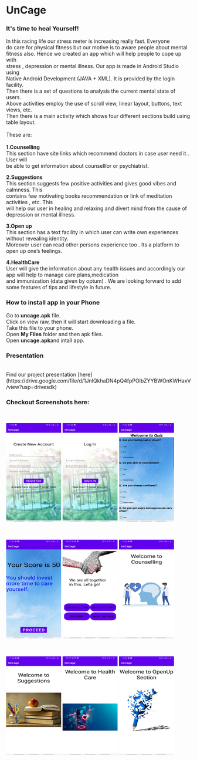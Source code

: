 # UnCage
### It's time to heal Yourself!

In  this racing  life  our stress  meter is increasing  really  fast. Everyone<br>
do care for physical fitness but our  motive is to  aware people about  mental <br>
fitness also. Hence we created an app which will help people to cope  up  with<br>
stress , depression or mental illness. Our app is made in Android Studio using<br>
Native Android Development (JAVA + XML). It  is  provided by the login facility. <br>
Then there is a set of questions to analysis the current mental state of users.<br>
Above activities employ the use of scroll view, linear layout, buttons, text views, etc.<br>
Then there is a main activity which shows four different sections build using table layout.<br><br>
 These are: <br><br>
<b> 1.Counselling<br></b>
 This section have site links which recommend doctors in case user need it . User will  <br>
 be able to get information about counselllor or psychiatrist.<br>

<b> 2.Suggestions<br></b>
 This  section suggests  few  positive activities and  gives  good vibes and calmness. This <br>
 contains  few  motivating books recommendation  or  link  of meditation activities , etc. This <br>
 will help our user in healing and relaxing and divert mind from the cause of depression or mental illness.<br>

 <b>3.Open up <br></b>
 This section has a text facility in which user can write own experiences without revealing  identity.<br>
 Moreover user can read other persons experience too . Its a platform to open up one’s feelings.<br>

 <b>4.HealthCare<br></b>
 User will give the information about any health issues and accordingly our app will help to manage care plans,medication<br>
 and immunization (data given by optum) . We are looking forward to add some features of tips and lifestyle in future.<br>


<h3>How to install app in your Phone</h3>

 Go to <b>uncage.apk</b> file.
<br>Click on view raw, then it will start downloading a file.
<br>Take this file to your phone.
<br>Open <b> My Files</b> folder and then apk files.
<br>Open <b>uncage.apk</b>and intall app.<br>
<h3>Presentation</h3><br>
Find our project presentation [here](https://drive.google.com/file/d/1JnIQkhaDN4pQ4fpPOlbZYYBWOnKWHaxV/view?usp=drivesdk)<br>

<h3>Checkout Screenshots here:</h3><br>

  <p ><img src="https://github.com/Ketaki-Gangadhar/Optum_Project/blob/master/Screenshots/create.jpg" width="150" height="270">
   <img src="https://github.com/Ketaki-Gangadhar/Optum_Project/blob/master/Screenshots/login.jpg" width="150" height="270">
    <img src="https://github.com/Ketaki-Gangadhar/Optum_Project/blob/master/Screenshots/quiz.jpg" width="150" height="270">
    </p><br>
    <p >
     <img src="https://github.com/Ketaki-Gangadhar/Optum_Project/blob/master/Screenshots/result.jpg" width="150" height="270">
      <img src="https://github.com/Ketaki-Gangadhar/Optum_Project/blob/master/Screenshots/profile.jpg" width="150" height="270">
       <img src="https://github.com/Ketaki-Gangadhar/Optum_Project/blob/master/Screenshots/counselling.jpg" width="150" height="270">
       </p><br>
       <p >
        <img src="https://github.com/Ketaki-Gangadhar/Optum_Project/blob/master/Screenshots/suggestions.jpg" width="150" height="270">
         <img src="https://github.com/Ketaki-Gangadhar/Optum_Project/blob/master/Screenshots/healthcare.jpg" width="150" height="270">
         <img src="https://github.com/Ketaki-Gangadhar/Optum_Project/blob/master/Screenshots/openup.jpg" width="150" height="270">
         </p><br>
